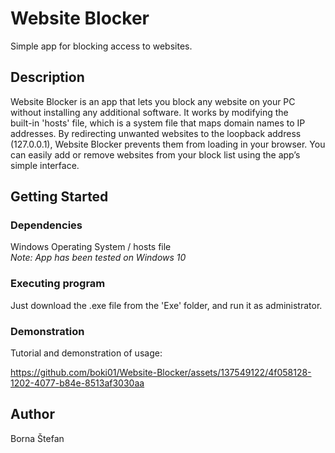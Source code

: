 # Website Blocker

Simple app for blocking access to websites. 

## Description

Website Blocker is an app that lets you block any website on your PC without installing any additional software. It works by modifying the <br />built-in 'hosts' file, which is a system file that maps domain names to IP addresses. 
By redirecting unwanted websites to the loopback address (127.0.0.1), Website Blocker prevents them from loading in your browser. You can easily add or remove websites from your block list using the app’s simple interface.

## Getting Started

### Dependencies

Windows Operating System / hosts file
<br />*Note: App has been tested on Windows 10*

### Executing program

Just download the .exe file from the 'Exe' folder, and run it as administrator.

### Demonstration

Tutorial and demonstration of usage:


https://github.com/boki01/Website-Blocker/assets/137549122/4f058128-1202-4077-b84e-8513af3030aa


## Author

Borna Štefan
